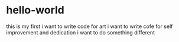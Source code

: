 # hello-world
this is my first
i want to write code for art
i want to write cofe for self improvement and dedication
i want to do something different
